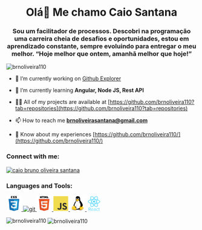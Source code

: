 <h1 align="center">Olá👋 Me chamo Caio Santana</h1>

<h3 align="center">Sou um facilitador de processos. Descobri na programação uma carreira cheia de desafios e oportunidades, estou em aprendizado constante, sempre evoluindo para entregar o meu melhor. “Hoje melhor que ontem, amanhã melhor que hoje!”</h3>

<p align="left"> <img src="https://komarev.com/ghpvc/?username=brnoliveira110&label=Profile%20views&color=0e75b6&style=flat" alt="brnoliveira110" /> </p>

- 🔭 I’m currently working on [Github Explorer](https://github.com/brnoliveira110/githubExplorer)

- 🌱 I’m currently learning **Angular, Node JS, Rest API**

- 👨‍💻 All of my projects are available at [https://github.com/brnoliveira110?tab=repositories](https://github.com/brnoliveira110?tab=repositories)

- 📫 How to reach me **brnoliveirasantana@gmail.com**

- 📄 Know about my experiences [https://github.com/brnoliveira110/](https://github.com/brnoliveira110/)

<h3 align="left">Connect with me:</h3>
<p align="left">
<a href="https://www.linkedin.com/in/caio-bruno-oliveira-santana-0994886b/" target="blank"><img align="center" src="https://cdn.jsdelivr.net/npm/simple-icons@3.0.1/icons/linkedin.svg" alt="caio bruno oliveira santana" height="30" width="40" /></a>
</p>

<h3 align="left">Languages and Tools:</h3>
<p align="left"> <a href="https://www.w3schools.com/css/" target="_blank"> <img src="https://raw.githubusercontent.com/devicons/devicon/master/icons/css3/css3-original-wordmark.svg" alt="css3" width="40" height="40"/> </a> <a href="https://git-scm.com/" target="_blank"> <img src="https://www.vectorlogo.zone/logos/git-scm/git-scm-icon.svg" alt="git" width="40" height="40"/> </a> <a href="https://www.w3.org/html/" target="_blank"> <img src="https://raw.githubusercontent.com/devicons/devicon/master/icons/html5/html5-original-wordmark.svg" alt="html5" width="40" height="40"/> </a> <a href="https://developer.mozilla.org/en-US/docs/Web/JavaScript" target="_blank"> <img src="https://raw.githubusercontent.com/devicons/devicon/master/icons/javascript/javascript-original.svg" alt="javascript" width="40" height="40"/> </a> <a href="https://www.linux.org/" target="_blank"> <img src="https://raw.githubusercontent.com/devicons/devicon/master/icons/linux/linux-original.svg" alt="linux" width="40" height="40"/> </a> <a href="https://reactjs.org/" target="_blank"> <img src="https://raw.githubusercontent.com/devicons/devicon/master/icons/react/react-original-wordmark.svg" alt="react" width="40" height="40"/> </a> </p>

<p><img align="left" src="https://github-readme-stats.vercel.app/api/top-langs?username=brnoliveira110&show_icons=true&locale=en&layout=compact" alt="brnoliveira110" /></p>

<p>&nbsp;<img align="center" src="https://github-readme-stats.vercel.app/api?username=brnoliveira110&show_icons=true&locale=en" alt="brnoliveira110" /></p>
